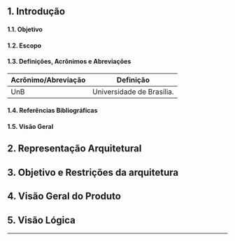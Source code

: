 ## 1. Introdução
#### 1.1. Objetivo

#### 1.2. Escopo

#### 1.3. Definições, Acrônimos e Abreviações

**Acrônimo/Abreviação** | **Definição**
------------------------|-------------------
UnB | Universidade de Brasília.

#### 1.4. Referências Bibliográficas

#### 1.5. Visão Geral

<h2>2. Representação Arquitetural</h2>

## 3. Objetivo e Restrições da arquitetura

## 4. Visão Geral do Produto

## 5. Visão Lógica

***
